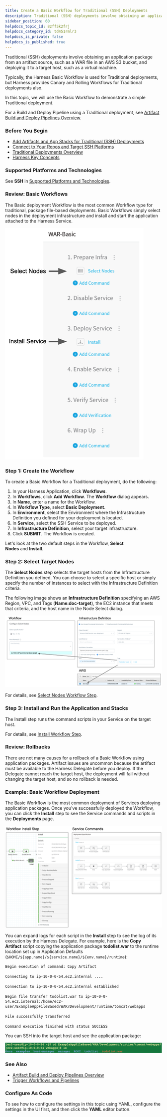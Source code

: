 ```yaml
---
title: Create a Basic Workflow for Traditional (SSH) Deployments
description: Traditional (SSH) deployments involve obtaining an application package from an artifact source, such as a WAR file in an AWS S3 bucket, and deploying it to a target host, such as a virtual machine. T…
sidebar_position: 60
helpdocs_topic_id: 8zff5k2frj
helpdocs_category_id: td451rmlr3
helpdocs_is_private: false
helpdocs_is_published: true
---
```


Traditional (SSH) deployments involve obtaining an application package from an artifact source, such as a WAR file in an AWS S3 bucket, and deploying it to a target host, such as a virtual machine.


Typically, the Harness Basic Workflow is used for Traditional deployments, but Harness provides Canary and Rolling Workflows for Traditional deployments also.


In this topic, we will use the Basic Workflow to demonstrate a simple Traditional deployment.


For a Build and Deploy Pipeline using a Traditional deployment, see
 [Artifact Build and Deploy Pipelines Overview](../concepts-cd/deployment-types/artifact-build-and-deploy-pipelines-overview.md).

### Before You Begin


* [Add Artifacts and App Stacks for Traditional (SSH) Deployments](add-artifacts-for-ssh-deployments.md)
* [Connect to Your Repos and Target SSH Platforms](connect-to-your-target-ssh-platform.md)
* [Traditional Deployments Overview](traditional-deployments-overview.md)
* [Harness Key Concepts](https://docs.harness.io/article/4o7oqwih6h-harness-key-concepts)


### Supported Platforms and Technologies


See **SSH** in
 [Supported Platforms and Technologies](https://docs.harness.io/article/220d0ojx5y-supported-platforms).



### Review: Basic Workflows


The Basic deployment Workflow is the most common Workflow type for traditional, package file-based deployments. Basic Workflows simply select nodes in the deployment infrastructure and install and start the application attached to the Harness Service.




![](./static/create-a-basic-workflow-for-traditional-ssh-deployments-10.png)


### Step 1: Create the Workflow


To create a Basic Workflow for a Traditional deployment, do the following:


1. In your Harness Application, click **Workflows**.
2. In **Workflows**, click **Add Workflow**. The **Workflow** dialog appears.
3. In **Name**, enter a name for the Workflow.
4. In **Workflow Type**, select **Basic Deployment**.
5. In **Environment**, select the Environment where the Infrastructure Definition you defined for your deployment is located.
6. In **Service**, select the SSH Service to be deployed.
7. In **Infrastructure Definition**, select your target infrastructure.
8. Click **SUBMIT**. The Workflow is created.


Let's look at the two default steps in the Workflow, **Select Nodes** and **Install**.


### Step 2: Select Target Nodes


The **Select Nodes** step selects the target hosts from the Infrastructure Definition you defined. You can choose to select a specific host or simply specify the number of instances to select with the Infrastructure Definition criteria.


The following image shows an **Infrastructure Definition** specifying an AWS Region, VPC, and Tags (**Name:doc-target**), the EC2 instance that meets that criteria, and the host name in the Node Select dialog.




![](./static/create-a-basic-workflow-for-traditional-ssh-deployments-11.png)

For details, see
 [Select Nodes Workflow Step](https://docs.harness.io/article/9h1cqaxyp9-select-nodes-workflow-step).


### Step 3: Install and Run the Application and Stacks


The Install step runs the command scripts in your Service on the target host.


For details, see
 [Install Workflow Step](https://docs.harness.io/article/2q8vjxdjcq-install-workflow-step).


### Review: Rollbacks


There are not many causes for a rollback of a Basic Workflow using application packages. Artifact issues are uncommon because the artifact must be available to the Harness Delegate before you deploy. If the Delegate cannot reach the target host, the deployment
 will fail without changing the target host, and so no rollback is needed.


### Example: Basic Workflow Deployment


The Basic Workflow is the most common deployment of Services deploying application packages. Once you've successfully deployed the Workflow, you can click the **Install** step to see the Service commands and scripts in the **Deployments** page.




![](./static/create-a-basic-workflow-for-traditional-ssh-deployments-12.png)

You can expand logs for each script in the **Install** step to see the log of its execution by the Harness Delegate. For example, here is the **Copy Artifact** script copying the application package **todolist.war** to
 the runtime location set up in Application Defaults (`$HOME/${app.name}/${service.name}/${env.name}/runtime`):


```
Begin execution of command: Copy Artifact  
  
Connecting to ip-10-0-0-54.ec2.internal ....  
  
Connection to ip-10-0-0-54.ec2.internal established  
  
Begin file transfer todolist.war to ip-10-0-0-54.ec2.internal:/home/ec2-user/ExampleAppFileBased/WAR/Development/runtime/tomcat/webapps  
  
File successfully transferred  
  
Command execution finished with status SUCCESS
```

You can SSH into the target host and see the application package:



![](./static/create-a-basic-workflow-for-traditional-ssh-deployments-13.png)


### See Also


* [Artifact Build and Deploy Pipelines Overview](../concepts-cd/deployment-types/artifact-build-and-deploy-pipelines-overview.md)
* [Trigger Workflows and Pipelines](https://docs.harness.io/article/xerirloz9a-add-a-trigger-2)


### Configure As Code


To see how to configure the settings in this topic using YAML, configure the settings in the UI first, and then click the **YAML** editor button.

